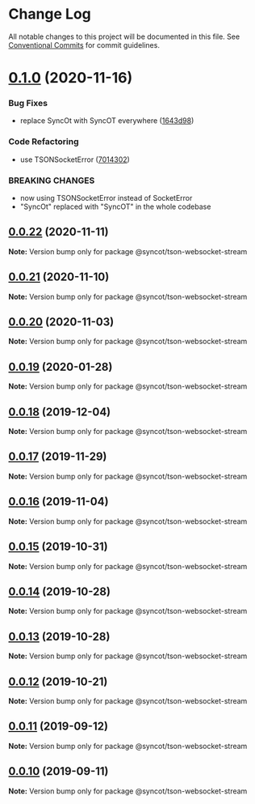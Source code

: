 # Change Log

All notable changes to this project will be documented in this file.
See [Conventional Commits](https://conventionalcommits.org) for commit guidelines.

# [0.1.0](https://github.com/SyncOT/SyncOT/compare/@syncot/tson-websocket-stream@0.0.22...@syncot/tson-websocket-stream@0.1.0) (2020-11-16)


### Bug Fixes

* replace SyncOt with SyncOT everywhere ([1643d98](https://github.com/SyncOT/SyncOT/commit/1643d98d22a811444a8992cbfb26598a583a5afd))


### Code Refactoring

* use TSONSocketError ([7014302](https://github.com/SyncOT/SyncOT/commit/70143021eaca4e2860a1df54749bc513c5b60ba4))


### BREAKING CHANGES

* now using TSONSocketError instead of SocketError
* "SyncOt" replaced with "SyncOT" in the whole codebase





## [0.0.22](https://github.com/SyncOT/SyncOT/compare/@syncot/tson-websocket-stream@0.0.21...@syncot/tson-websocket-stream@0.0.22) (2020-11-11)

**Note:** Version bump only for package @syncot/tson-websocket-stream





## [0.0.21](https://github.com/SyncOT/SyncOT/compare/@syncot/tson-websocket-stream@0.0.20...@syncot/tson-websocket-stream@0.0.21) (2020-11-10)

**Note:** Version bump only for package @syncot/tson-websocket-stream





## [0.0.20](https://github.com/SyncOT/SyncOT/compare/@syncot/tson-websocket-stream@0.0.19...@syncot/tson-websocket-stream@0.0.20) (2020-11-03)

**Note:** Version bump only for package @syncot/tson-websocket-stream





## [0.0.19](https://github.com/SyncOT/SyncOT/compare/@syncot/tson-websocket-stream@0.0.18...@syncot/tson-websocket-stream@0.0.19) (2020-01-28)

**Note:** Version bump only for package @syncot/tson-websocket-stream





## [0.0.18](https://github.com/SyncOT/SyncOT/compare/@syncot/tson-websocket-stream@0.0.17...@syncot/tson-websocket-stream@0.0.18) (2019-12-04)

**Note:** Version bump only for package @syncot/tson-websocket-stream





## [0.0.17](https://github.com/SyncOT/SyncOT/compare/@syncot/tson-websocket-stream@0.0.16...@syncot/tson-websocket-stream@0.0.17) (2019-11-29)

**Note:** Version bump only for package @syncot/tson-websocket-stream





## [0.0.16](https://github.com/SyncOT/SyncOT/compare/@syncot/tson-websocket-stream@0.0.15...@syncot/tson-websocket-stream@0.0.16) (2019-11-04)

**Note:** Version bump only for package @syncot/tson-websocket-stream





## [0.0.15](https://github.com/SyncOT/SyncOT/compare/@syncot/tson-websocket-stream@0.0.14...@syncot/tson-websocket-stream@0.0.15) (2019-10-31)

**Note:** Version bump only for package @syncot/tson-websocket-stream





## [0.0.14](https://github.com/SyncOT/SyncOT/compare/@syncot/tson-websocket-stream@0.0.13...@syncot/tson-websocket-stream@0.0.14) (2019-10-28)

**Note:** Version bump only for package @syncot/tson-websocket-stream





## [0.0.13](https://github.com/SyncOT/SyncOT/compare/@syncot/tson-websocket-stream@0.0.12...@syncot/tson-websocket-stream@0.0.13) (2019-10-28)

**Note:** Version bump only for package @syncot/tson-websocket-stream





## [0.0.12](https://github.com/SyncOT/SyncOT/compare/@syncot/tson-websocket-stream@0.0.11...@syncot/tson-websocket-stream@0.0.12) (2019-10-21)

**Note:** Version bump only for package @syncot/tson-websocket-stream





## [0.0.11](https://github.com/SyncOT/SyncOT/compare/@syncot/tson-websocket-stream@0.0.10...@syncot/tson-websocket-stream@0.0.11) (2019-09-12)

**Note:** Version bump only for package @syncot/tson-websocket-stream





## [0.0.10](https://github.com/SyncOT/SyncOT/compare/@syncot/tson-websocket-stream@0.0.9...@syncot/tson-websocket-stream@0.0.10) (2019-09-11)

**Note:** Version bump only for package @syncot/tson-websocket-stream
